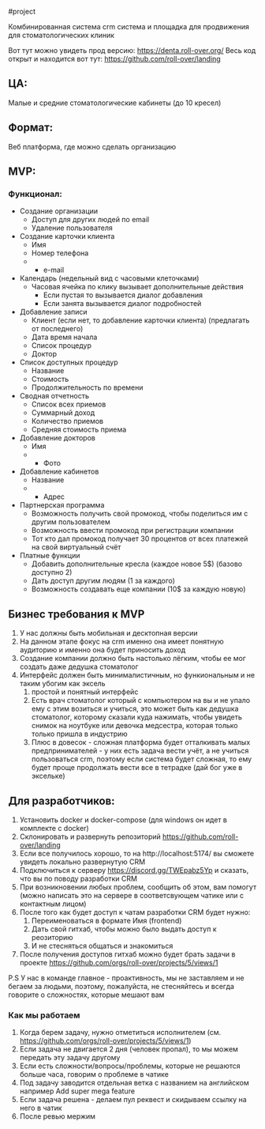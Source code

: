 #project 

Комбинированная система crm система и площадка для продвижения для стоматологических клиник

Вот тут можно увидеть прод версию: https://denta.roll-over.org/
Весь код открыт и находится вот тут: https://github.com/roll-over/landing

## ЦА:
Малые и средние стоматологические кабинеты (до 10 кресел)

## Формат:
Веб платформа, где можно сделать организацию 

## MVP:
### Функционал:
- Создание организации
	- Доступ для других людей по email
	- Удаление пользователя
- Создание карточки клиента
	- Имя
	- Номер телефона
	- * e-mail
- Календарь (недельный вид с часовыми клеточками)
	- Часовая ячейка по клику вызывает дополнительные действия
		- Если пустая то вызывается диалог добавления
		- Если занята вызывается диалог подробностей
- Добавление записи
	- Клиент (если нет, то добавление карточки клиента) (предлагать от последнего)
	- Дата время начала
	- Список процедур
	- Доктор
- Список доступных процедур
	- Название
	- Стоимость
	- Продолжительность по времени
- Сводная отчетность
	- Список всех приемов
	- Суммарный доход
	- Количество приемов
	- Средняя стоимость приема
- Добавление докторов
	- Имя
	- * Фото
- Добавление кабинетов
	- Название
	- * Адрес
- Партнерская программа
	- Возможность получить свой промокод, чтобы поделиться им с другим пользователем
	- Возможность ввести промокод при регистрации компании
	- Тот кто дал промокод получает 30 процентов от всех платежей на свой виртуальный счёт
- Платные функции
	- Добавить дополнительные кресла (каждое новое 5$) (базово доступно 2)
	- Дать доступ другим людям (1 за каждого)
	- Возможность создавать еще компании (10$ за каждую новую)

## Бизнес требования к MVP

1) У нас должны быть мобильная и десктопная версии
2) На данном этапе фокус на crm именно она имеет понятную аудиторию и именно она будет приносить доход 
3) Создание компании должно быть настолько лёгким, чтобы ее мог создать даже дедушка стоматолог 
4) Интерфейс должен быть минималистичным, но функиональным и не таким убогим как эксель
	1) простой и понятный интерфейс
	2) Есть врач стоматолог который с компьютером на вы и не упало ему с этим возиться и учиться, это может быть как дедушка стоматолог, которому сказали куда нажимать, чтобы увидеть снимок на ноутбуке или девочка медсестра, которая только только пришла в индустрию
	3) Плюс в довесок - сложная платформа будет отталкивать малых предпринимателей - у них есть задача вести учёт, а не учиться пользоваться crm, поэтому если система будет сложная, то ему будет проще продолжать вести все в тетрадке (дай бог уже в эксельке)




## Для разработчиков:

1) Установить docker и docker-compose (для windows он идет в комплекте с docker)
2) Склонировать и развернуть репозиторий https://github.com/roll-over/landing
3) Если все получилось хорошо, то на http://localhost:5174/ вы сможете увидеть локально развернутую CRM
4) Подключиться к серверу https://discord.gg/TWEpabz5Yp и сказать, что вы по поводу разработки CRM
5) При возникновении любых проблем, сообщить об этом, вам помогут (можно написать это на сервере в соответсвующем чатике или с контактным лицом)
6) После того как будет доступ к чатам разработки CRM будет нужно:
	1) Переименоваться в формате Имя (frontend)
	2) Дать свой гитхаб, чтобы можно было выдать доступ к реозиторию
	3) И не стесняться общаться и знакомиться
7) После получения доступов гитхаб можно будет брать задачи в проекте https://github.com/orgs/roll-over/projects/5/views/1


P.S У нас в команде главное - проактивность, мы не заставляем и не бегаем за людьми, поэтому, пожалуйста, не стесняйтесь и всегда говорите о сложностях, которые мешают вам

### Как мы работаем
1) Когда берем задачу, нужно отметиться исполнителем (см. https://github.com/orgs/roll-over/projects/5/views/1)
2) Если задача не двигается 2 дня (человек пропал), то мы можем передать эту задачу другому
3) Если есть сложности/вопросы/проблемы, которые не решаются больше часа, говорим о проблеме в чатике
4) Под задачу заводится отдельная ветка с названием на английском например Add super mega feature
5) Если задача решена - делаем пул реквест и скидываем ссылку на него в чатик
6) После ревью мержим

